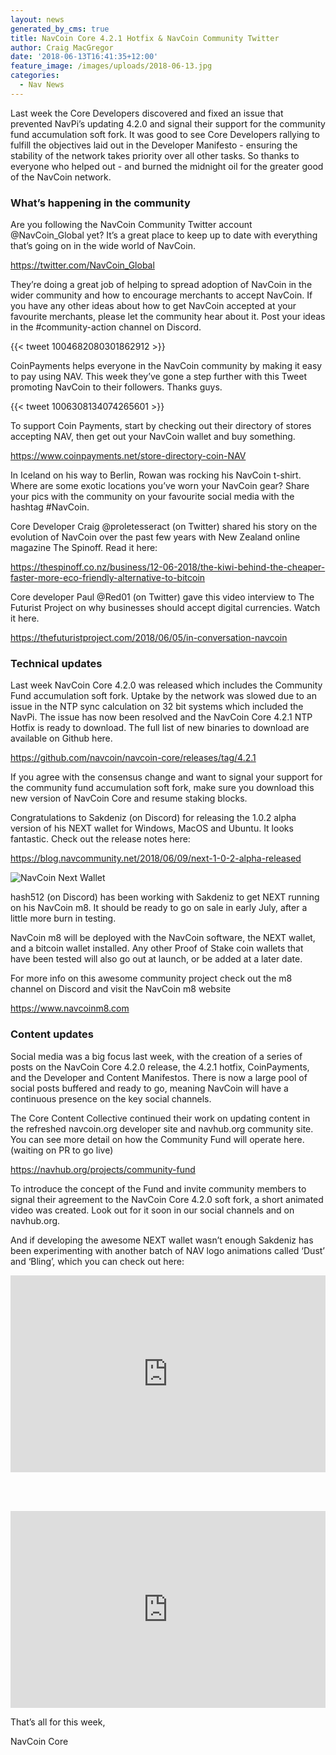 ```yaml
---
layout: news
generated_by_cms: true
title: NavCoin Core 4.2.1 Hotfix & NavCoin Community Twitter
author: Craig MacGregor
date: '2018-06-13T16:41:35+12:00'
feature_image: /images/uploads/2018-06-13.jpg
categories:
  - Nav News
---
```

Last week the Core Developers discovered and fixed an issue that prevented NavPi’s updating 4.2.0 and signal their support for the community fund accumulation soft fork. It was good to see Core Developers rallying to fulfill the objectives laid out in the Developer Manifesto - ensuring the stability of the network takes priority over all other tasks. So thanks to everyone who helped out - and burned the midnight oil for the greater good of the NavCoin network.

### What’s happening in the community

Are you following the NavCoin Community Twitter account @NavCoin_Global yet? It’s a great place to keep up to date with everything that’s going on in the wide world of NavCoin. 

<https://twitter.com/NavCoin_Global>

They’re doing a great job of helping to spread adoption of NavCoin in the wider community and how to encourage merchants to accept NavCoin. If you have any other ideas about how to get NavCoin accepted at your favourite merchants, please let the community hear about it. Post your ideas in the #community-action channel on Discord.

{{< tweet 1004682080301862912 >}}

CoinPayments helps everyone in the NavCoin community by making it easy to pay using NAV. This week they’ve gone a step further with this Tweet promoting NavCoin to their followers. Thanks guys.

{{< tweet 1006308134074265601 >}}

To support Coin Payments, start by checking out their directory of stores accepting NAV, then get out your NavCoin wallet and buy something.

[https://www.coinpayments.net/store-directory-coin-NAV ](https://www.coinpayments.net/store-directory-coin-NAV)

In Iceland on his way to Berlin, Rowan was rocking his NavCoin t-shirt. Where are some exotic locations you’ve worn your NavCoin gear? Share your pics with the community on your favourite social media with the hashtag #NavCoin.

Core Developer Craig @proletesseract (on Twitter) shared his story on the evolution of NavCoin over the past few years with New Zealand online magazine The Spinoff. Read it here:

<https://thespinoff.co.nz/business/12-06-2018/the-kiwi-behind-the-cheaper-faster-more-eco-friendly-alternative-to-bitcoin>

Core developer Paul @Red01 (on Twitter) gave this video interview to The Futurist Project on why businesses should accept digital currencies. Watch it here.

<https://thefuturistproject.com/2018/06/05/in-conversation-navcoin>

### Technical updates

Last week NavCoin Core 4.2.0 was released which includes the Community Fund accumulation soft fork. Uptake by the network was slowed due to an issue in the NTP sync calculation on 32 bit systems which included the NavPi. The issue has now been resolved and the NavCoin Core 4.2.1 NTP Hotfix is ready to download. The full list of new binaries to download are available on Github here.

<https://github.com/navcoin/navcoin-core/releases/tag/4.2.1>

If you agree with the consensus change and want to signal your support for the community fund accumulation soft fork, make sure you download this new version of NavCoin Core and resume staking blocks.

Congratulations to Sakdeniz (on Discord) for releasing the 1.0.2 alpha version of his NEXT wallet  for Windows, MacOS and Ubuntu. It looks fantastic. Check out the release notes here: 

<https://blog.navcommunity.net/2018/06/09/next-1-0-2-alpha-released>

![NavCoin Next Wallet](/images/uploads/next.1.0.2-1024x686.png)

hash512 (on Discord) has been working with Sakdeniz to get NEXT running on his NavCoin m8. It should be ready to go on sale in early July, after a little more burn in testing. 

NavCoin m8 will be deployed with the NavCoin software, the NEXT wallet, and a bitcoin wallet installed. Any other Proof of Stake coin wallets that have been tested will also go out at launch, or be added at a later date. 

For more info on this awesome community project check out the m8 channel on Discord and visit the NavCoin m8 website

<https://www.navcoinm8.com>

### Content updates

Social media was a big focus last week, with the creation of a series of posts on the NavCoin Core 4.2.0 release, the 4.2.1 hotfix, CoinPayments, and the Developer and Content Manifestos. There is now a large pool of social posts buffered and ready to go, meaning NavCoin will have a continuous presence on the key social channels.

The Core Content Collective continued their work on updating content in the refreshed navcoin.org developer site and navhub.org community site. You can see more detail on how the Community Fund will operate here. (waiting on PR to go live)

<https://navhub.org/projects/community-fund>

To introduce the concept of the Fund and invite community members to signal their agreement to the NavCoin Core 4.2.0 soft fork, a short animated video was created. Look out for it soon in our social channels and on navhub.org. 

And if developing the awesome NEXT wallet wasn’t enough Sakdeniz has been experimenting with another batch of NAV logo animations called ‘Dust’ and ‘Bling’, which you can check out here:

<iframe width="100%" height="315" src="https://www.youtube.com/embed/yd8Nb1hRlGE" frameborder="0" allow="autoplay; encrypted-media" allowfullscreen></iframe>

<br /><br />

<iframe width="100%" height="315" src="https://www.youtube.com/embed/hbIe8Rbv5tQ" frameborder="0" allow="autoplay; encrypted-media" allowfullscreen></iframe>

That’s all for this week,

NavCoin Core
